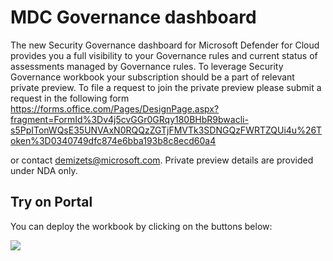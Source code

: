 # MDC Governance dashboard

The new Security Governance dashboard for Microsoft Defender for Cloud provides you a full visibility to your Governance rules and current status of assessments managed by Governance rules.
To leverage Security Governance workbook your subscription should be a part of relevant private preview. To file a request to join the private preview please submit a request in the following form https://forms.office.com/Pages/DesignPage.aspx?fragment=FormId%3Dv4j5cvGGr0GRqy180BHbR9bwacli-s5PpITonWQsE35UNVAxN0RQQzZGTjFMVTk3SDNGQzFWRTZQUi4u%26Token%3D0340749dfc874e6bba193b8c8ecd60a4

or contact demizets@microsoft.com. Private preview details are provided under NDA only.

## Try on Portal
You can deploy the workbook by clicking on the buttons below:

<a href="https://portal.azure.com/#create/Microsoft.Template/uri/https%3A%2F%2Fraw.githubusercontent.com%2FAzure%2FAzure-Security-Center%2Fpreview%2FWorkbooks%2FGovernance%20%28Preview%29%2FGovernance%20%28Preview%29.json" target="_blank"><img src="https://aka.ms/deploytoazurebutton"/></a>

